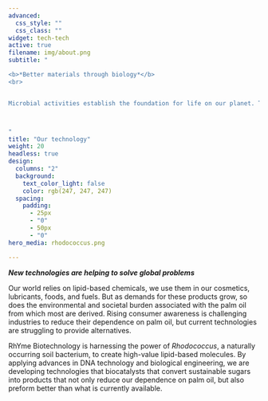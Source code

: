 ```yaml
---
advanced:
  css_style: ""
  css_class: ""
widget: tech-tech
active: true
filename: img/about.png
subtitle: "

<b>*Better materials through biology*</b>
<br>


Microbial activities establish the foundation for life on our planet. Tapping into this potential, we can create sustainable bio-based materials that preform better for both us and our planet.



"
title: "Our technology"
weight: 20
headless: true
design:
  columns: "2"
  background:
    text_color_light: false
    color: rgb(247, 247, 247)
  spacing:
    padding:
      - 25px
      - "0"
      - 50px
      - "0"
hero_media: rhodococcus.png

---
```


***New technologies are helping to solve global problems***

Our world relies on lipid-based chemicals, we use them in our cosmetics, lubricants, foods, and fuels. But as demands for these products grow, so does the environmental and societal burden associated with the palm oil from which most are derived. Rising consumer awareness is challenging industries to reduce their dependence on palm oil, but current technologies are struggling to provide alternatives.

RhYme Biotechnology is harnessing the power of *Rhodococcus*, a naturally occurring soil bacterium, to create high-value lipid-based molecules. By applying advances in DNA technology and biological engineering, we are developing technologies that biocatalysts that convert sustainable sugars into products that not only reduce our dependence on palm oil, but also preform better than what is currently available. 